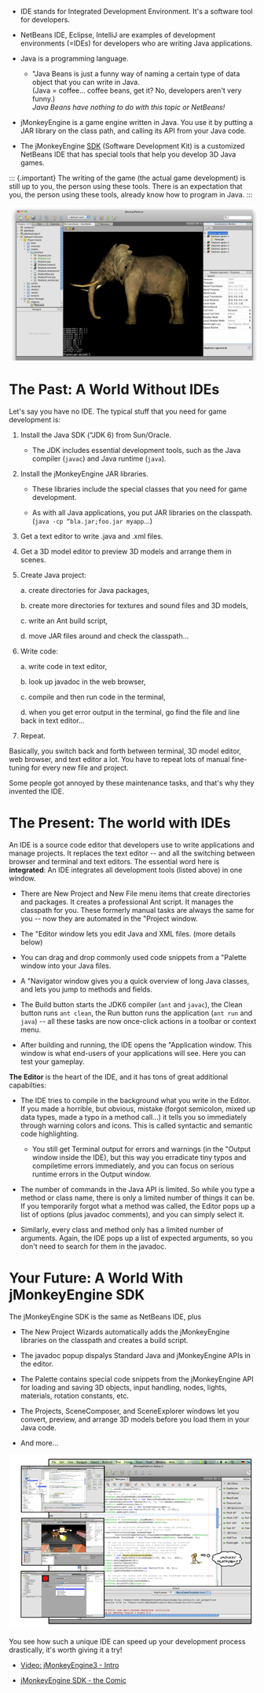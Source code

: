 -   IDE stands for Integrated Development Environment. It's a software
    tool for developers.

-   NetBeans IDE, Eclipse, IntelliJ are examples of development
    environments (=IDEs) for developers who are writing Java
    applications.

-   Java is a programming language.

    -   "Java Beans is just a funny way of naming a certain type of data
        object that you can write in Java.\
        (Java = coffee... coffee beans, get it? No, developers aren't
        very funny.)\
        *Java Beans have nothing to do with this topic or NetBeans!*

-   jMonkeyEngine is a game engine written in Java. You use it by
    putting a JAR library on the class path, and calling its API from
    your Java code.

-   The jMonkeyEngine [SDK](../../sdk) (Software Development Kit) is
    a customized NetBeans IDE that has special tools that help you
    develop 3D Java games.

::: {.important}
The writing of the game (the actual game development) is still up to
you, the person using these tools. There is an expectation that you, the
person using these tools, already know how to program in Java.
:::

![jme3-jmonkeyplatform.png](/images/sdk/jme3-jmonkeyplatform.png)

The Past: A World Without IDEs
==============================

Let's say you have no IDE. The typical stuff that you need for game
development is:

1.  Install the Java SDK ("JDK 6) from Sun/Oracle.

    -   The JDK includes essential development tools, such as the Java
        compiler (`javac`) and Java runtime (`java`).

2.  Install the jMonkeyEngine JAR libraries.

    -   These libraries include the special classes that you need for
        game development.

    -   As with all Java applications, you put JAR libraries on the
        classpath. (`java -cp “bla.jar;foo.jar myapp`...)

3.  Get a text editor to write .java and .xml files.

4.  Get a 3D model editor to preview 3D models and arrange them in
    scenes.

5.  Create Java project:

    a.  create directories for Java packages,

    b.  create more directories for textures and sound files and 3D
        models,

    c.  write an Ant build script,

    d.  move JAR files around and check the classpath...

6.  Write code:

    a.  write code in text editor,

    b.  look up javadoc in the web browser,

    c.  compile and then run code in the terminal,

    d.  when you get error output in the terminal, go find the file and
        line back in text editor...

7.  Repeat.

Basically, you switch back and forth between terminal, 3D model editor,
web browser, and text editor a lot. You have to repeat lots of manual
fine-tuning for every new file and project.

Some people got annoyed by these maintenance tasks, and that's why they
invented the IDE.

The Present: The world with IDEs
================================

An IDE is a source code editor that developers use to write applications
and manage projects. It replaces the text editor -- and all the
switching between browser and terminal and text editors. The essential
word here is **integrated**: An IDE integrates all development tools
(listed above) in one window.

-   There are New Project and New File menu items that create
    directories and packages. It creates a professional Ant script. It
    manages the classpath for you. These formerly manual tasks are
    always the same for you -- now they are automated in the "Project
    window.

-   The "Editor window lets you edit Java and XML files. (more details
    below)

-   You can drag and drop commonly used code snippets from a "Palette
    window into your Java files.

-   A "Navigator window gives you a quick overview of long Java classes,
    and lets you jump to methods and fields.

-   The Build button starts the JDK6 compiler (`ant` and `javac`), the
    Clean button runs `ant clean`, the Run button runs the application
    (`ant run` and `java`) -- all these tasks are now once-click actions
    in a toolbar or context menu.

-   After building and running, the IDE opens the "Application window.
    This window is what end-users of your applications will see. Here
    you can test your gameplay.

**The Editor** is the heart of the IDE, and it has tons of great
additional capabilties:

-   The IDE tries to compile in the background what you write in the
    Editor. If you made a horrible, but obvious, mistake (forgot
    semicolon, mixed up data types, made a typo in a method call...) it
    tells you so immediately through warning colors and icons. This is
    called syntactic and semantic code highlighting.

    -   You still get Terminal output for errors and warnings (in the
        "Output window inside the IDE), but this way you erradicate tiny
        typos and compiletime errors immediately, and you can focus on
        serious runtime errors in the Output window.

-   The number of commands in the Java API is limited. So while you type
    a method or class name, there is only a limited number of things it
    can be. If you temporarily forgot what a method was called, the
    Editor pops up a list of options (plus javadoc comments), and you
    can simply select it.

-   Similarly, every class and method only has a limited number of
    arguments. Again, the IDE pops up a list of expected arguments, so
    you don't need to search for them in the javadoc.

Your Future: A World With jMonkeyEngine SDK
===========================================

The jMonkeyEngine SDK is the same as NetBeans IDE, plus

-   The New Project Wizards automatically adds the jMonkeyEngine
    libraries on the classpath and creates a build script.

-   The javadoc popup dispalys Standard Java and jMonkeyEngine APIs in
    the editor.

-   The Palette contains special code snippets from the jMonkeyEngine
    API for loading and saving 3D objects, input handling, nodes,
    lights, materials, rotation constants, etc.

-   The Projects, SceneComposer, and SceneExplorer windows let you
    convert, preview, and arrange 3D models before you load them in your
    Java code.

-   And more...

![jmonkeyplatform-docu-1.png](/images/sdk/jmonkeyplatform-docu-1.png)

You see how such a unique IDE can speed up your development process
drastically, it's worth giving it a try!

-   [Video: jMonkeyEngine3 -
    Intro](http://www.youtube.com/watch?v=cTErYjsJ_Yk)

-   [jMonkeyEngine SDK - the Comic](../../sdk/comic)

